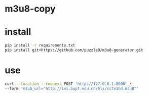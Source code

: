 # m3u8-copy

# install

```sh
pip install -r requirements.txt 
pip install git+https://github.com/puzzle9/m3u8-generator.git
```


# use

```sh
curl --location --request POST 'http://127.0.0.1:8000' \
--form 'm3u8_url="http://ivi.bupt.edu.cn/hls/cctv1hd.m3u8"'
```
